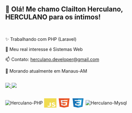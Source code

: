<h2>👋 Olá! Me chamo Clailton Herculano, <b>HERCULANO</b> para os íntimos!</h2>
<br/>
<div dir="auto">
  <p>✨ Trabalhando com PHP (Laravel)</pn>
  <p>👀 Meu real interesse é Sistemas Web</p>
  <p>📫 Contato: <a href="mailto:herculano.developer@gmail.com">herculano.developer@gmail.com</a></p>
  <p>🌱 Morando atualmente em Manaus-AM</p>
</div>
<h2 dir="auto"></h2>
<div dir="auto">
  <a href="https://github.com/herculanonet/">
    <img src="https://github-readme-stats.vercel.app/api?username=herculanonet&amp;show_icons=true&amp;theme=dark&amp;include_all_commits=true&amp;" data-canonical-src="https://github-readme-stats.vercel.app/api?username=herculanonet&amp;show_icons=true&amp;theme=dark&amp;include_all_commits=true&amp;count_private=true" style="max-width: 100%;" height="180em">
    <img src="https://github-readme-stats.vercel.app/api/top-langs/?username=herculanonet&amp;layout=compact&amp;langs_count=7&amp;theme=dark" data-canonical-src="https://github-readme-stats.vercel.app/api/top-langs/?username=herculanonet&amp;layout=compact&amp;langs_count=7&amp;theme=dark" style="max-width: 100%;" height="180em">
  </a>
</div>
<h2 dir="auto"></h2>
<div dir="auto">
  <img alt="Herculano-PHP" src="https://camo.githubusercontent.com/9e581761c42b9210538e4727e082b7e1db70a621da3481eb6a348bdb5257af70/68747470733a2f2f63646e2e6a7364656c6976722e6e65742f67682f64657669636f6e732f64657669636f6e2f69636f6e732f7068702f7068702d6f726967696e616c2e737667" data-canonical-src="https://cdn.jsdelivr.net/gh/devicons/devicon/icons/php/php-original.svg" style="max-width: 100%;" width="50" height="40" align="middle">
  <img alt="Herculano-Js" src="https://raw.githubusercontent.com/devicons/devicon/master/icons/javascript/javascript-plain.svg" style="max-width: 100%;" width="40" height="30" align="middle">
  <img alt="Herculano-HTML" src="https://raw.githubusercontent.com/devicons/devicon/master/icons/html5/html5-original.svg" style="max-width: 100%;" width="40" height="30" align="middle">
  <img alt="Herculano-CSS" src="https://raw.githubusercontent.com/devicons/devicon/master/icons/css3/css3-original.svg" style="max-width: 100%;" width="40" height="30" align="middle">
  <img alt="Herculano-Mysql" src="https://camo.githubusercontent.com/0acfb66ff89d656d796de72f1b001e92dc51bc88139b5b344339a808d35090d5/68747470733a2f2f63646e2e6a7364656c6976722e6e65742f67682f64657669636f6e732f64657669636f6e2f69636f6e732f6d7973716c2f6d7973716c2d706c61696e2e737667" data-canonical-src="https://cdn.jsdelivr.net/gh/devicons/devicon/icons/mysql/mysql-plain.svg" style="max-width: 100%;" width="40" height="30" align="middle">
</div>
<h2 dir="auto"></h2>
